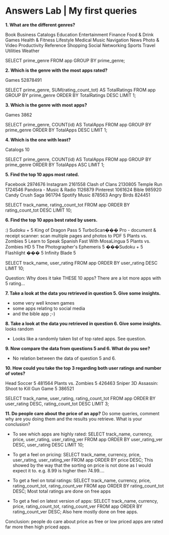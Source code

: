 # Answers Lab | My first queries

**1. What are the different genres?**

Book
Business
Catalogs
Education
Entertainment
Finance
Food & Drink
Games
Health & Fitness
Lifestyle
Medical
Music
Navigation
News
Photo & Video
Productivity
Reference
Shopping
Social Networking
Sports
Travel
Utilities
Weather

SELECT prime_genre
FROM app
GROUP BY prime_genre;

**2. Which is the genre with the most apps rated?**

Games	52878491

SELECT prime_genre, SUM(rating_count_tot) AS TotalRatings
FROM app
GROUP BY prime_genre
ORDER BY TotalRatings DESC
LIMIT 1;

**3. Which is the genre with most apps?**

Games	3862

SELECT prime_genre, COUNT(id) AS TotalApps
FROM app
GROUP BY prime_genre
ORDER BY TotalApps DESC
LIMIT 1;

**4. Which is the one with least?**

Catalogs	10

SELECT prime_genre, COUNT(id) AS TotalApps
FROM app
GROUP BY prime_genre
ORDER BY TotalApps ASC
LIMIT 1;

**5. Find the top 10 apps most rated.**

Facebook	2974676
Instagram	2161558
Clash of Clans	2130805
Temple Run	1724546
Pandora - Music & Radio	1126879
Pinterest	1061624
Bible	985920
Candy Crush Saga	961794
Spotify Music	878563
Angry Birds	824451

SELECT track_name, rating_count_tot
FROM app
ORDER BY rating_count_tot DESC
LIMIT 10;

**6. Find the top 10 apps best rated by users.**

:) Sudoku +	5
King of Dragon Pass	5
TurboScan��� Pro - document & receipt scanner: scan multiple pages and photos to PDF	5
Plants vs. Zombies	5
Learn to Speak Spanish Fast With MosaLingua	5
Plants vs. Zombies HD	5
The Photographer's Ephemeris	5
���Sudoku +	5
Flashlight ���	5
Infinity Blade	5

SELECT track_name, user_rating
FROM app
ORDER BY user_rating DESC
LIMIT 10;

Question: Why does it take THESE 10 apps? There are a lot more apps with 5 rating...


**7. Take a look at the data you retrieved in question 5. Give some insights.**

- some very well known games
- some apps relating to social media
- and the bible app ;-)

**8. Take a look at the data you retrieved in question 6. Give some insights.**
looks random

- Looks like a randomly taken list of top rated apps. See question.

**9. Now compare the data from questions 5 and 6. What do you see?**

- No relation between the data of question 5 and 6.

**10. How could you take the top 3 regarding both user ratings and number of votes?**

Head Soccer	5	481564
Plants vs. Zombies	5	426463
Sniper 3D Assassin: Shoot to Kill Gun Game	5	386521

SELECT track_name, user_rating, rating_count_tot
FROM app
ORDER BY user_rating DESC, rating_count_tot DESC
LIMIT 3;

**11. Do people care about the price of an app?** Do some queries, comment why are you doing them and the results you retrieve. What is your conclusion?

- To see which apps are highly rated:
SELECT track_name, currency, price, user_rating, user_rating_ver
FROM app
ORDER BY user_rating_ver DESC, user_rating DESC
LIMIT 10;

- To get a feel on pricing:
SELECT track_name, currency, price, user_rating, user_rating_ver
FROM app
ORDER BY price DESC;
This showed by the way that the sorting on price is not done as I would expect it to. e.g. 8.99 is higher then 74.99....

- To get a feel on total ratings:
SELECT track_name, currency, price, rating_count_tot, rating_count_ver
FROM app
ORDER BY rating_count_tot DESC;
Most total ratings are done on free apps

- To get a feel on latest version of apps:
SELECT track_name, currency, price, rating_count_tot, rating_count_ver
FROM app
ORDER BY rating_count_ver DESC;
Also here mostly done on free apps.

Conclusion: people do care about price as free or low priced apps are rated far more then high priced apps.
